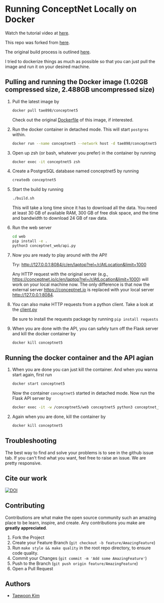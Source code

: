 # Running ConceptNet Locally on Docker

Watch the tutorial video at [here](https://youtu.be/UAM1XwbpOZI).

This repo was forked from [here](https://github.com/commonsense/conceptnet5).

The original build process is outlined [here](https://github.com/commonsense/conceptnet5/wiki/Build-process).

I tried to dockerize things as much as possible so that you can just pull the image and
run it on your desired machine.

## Pulling and running the Docker image (1.02GB compressed size, 2.488GB uncompressed size)

1. Pull the latest image by

   ```sh
   docker pull tae898/conceptnet5
   ```

   Check out the original [Dockerfile](./Dockerfile) of this image, if interested.

1. Run the docker container in detached mode. This will start `postgres` within.

   ```sh
   docker run --name conceptnet5 --network host -d tae898/conceptnet5
   ```

1. Open up zsh (or bash, whatever you prefer) in the container by running

   ```sh
   docker exec -it conceptnet5 zsh
   ```

1. Create a PostgreSQL database named conceptnet5 by running

   ```sh
   createdb conceptnet5
   ```

1. Start the build by running

   ```sh
   ./build.sh
   ```

   This will take a long time since it has to download all the data.
   You need at least 30 GB of available RAM, 300 GB of free disk space, and the time
   and bandwidth to download 24 GB of raw data.

1. Run the web server

   ```sh
   cd web
   pip install -e .
   python3 conceptnet_web/api.py
   ```

1. Now you are ready to play around with the API!

   Try: http://127.0.0.1:8084/c/en/laptop?rel=/r/AtLocation&limit=1000

   Any HTTP request with the original server (e.g., https://conceptnet.io/c/en/laptop?rel=/r/AtLocation&limit=1000) will work on your local machine now.
   The only difference is that now the external server https://conceptnet.io is replaced with your local server http://127.0.0.1:8084.

1. You can also make HTTP requests from a python client. Take a look at the [client.py](./client.py)

   Be sure to install the requests package by running `pip install requests`

1. When you are done with the API, you can safely turn off the Flask server and kill the docker container by

   ```sh
   docker kill conceptnet5
   ```

## Running the docker container and the API agian

1. When you are done you can just kill the container. And when you wanna start again,
   first run

   ```sh
   docker start conceptnet5
   ```

   Now the container `conceptnet5` started in detached mode. Now run the Flask API server by

   ```sh
   docker exec -it -w /conceptnet5/web conceptnet5 python3 conceptnet_web/api.py
   ```

1. Again when you are done, kill the container by

   ```sh
   docker kill conceptnet5
   ```
   
## Troubleshooting

The best way to find and solve your problems is to see in the github issue tab. If you can't find what you want, feel free to raise an issue. We are pretty responsive.

## Cite our work

[![DOI](https://zenodo.org/badge/432499469.svg)](https://zenodo.org/badge/latestdoi/432499469)

## Contributing

Contributions are what make the open source community such an amazing place to be learn, inspire, and create. Any contributions you make are **greatly appreciated**.

1. Fork the Project
1. Create your Feature Branch (`git checkout -b feature/AmazingFeature`)
1. Run `make style && make quality` in the root repo directory, to ensure code quality.
1. Commit your Changes (`git commit -m 'Add some AmazingFeature'`)
1. Push to the Branch (`git push origin feature/AmazingFeature`)
1. Open a Pull Request

## Authors

- [Taewoon Kim](https://taewoon.kim/)
